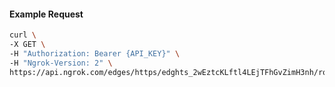 <!-- Code generated for API Clients. DO NOT EDIT. -->

#### Example Request

```bash
curl \
-X GET \
-H "Authorization: Bearer {API_KEY}" \
-H "Ngrok-Version: 2" \
https://api.ngrok.com/edges/https/edghts_2wEztcKLftl4LEjTFhGvZimH3nh/routes/edghtsrt_2wEzte1SeHDycSx0A3EhmARxXub/compression
```
